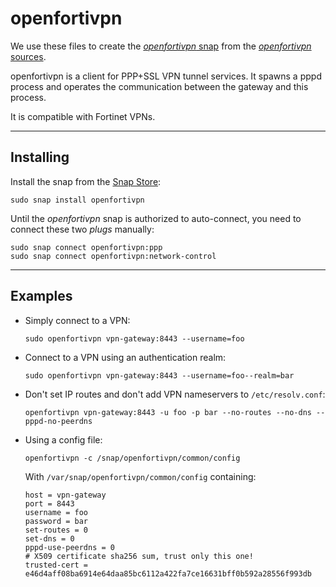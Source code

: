 openfortivpn
============

We use these files to create the
[_openfortivpn_ snap](https://snapcraft.io/openfortivpn) from the
[_openfortivpn_ sources](https://github.com/adrienverge/openfortivpn).

openfortivpn is a client for PPP+SSL VPN tunnel services.
It spawns a pppd process and operates the communication between the gateway and
this process.

It is compatible with Fortinet VPNs.


------------
Installing
------------

Install the snap from the [Snap Store](https://snapcraft.io/store):
```
sudo snap install openfortivpn
```

Until the _openfortivpn_ snap is authorized to auto-connect, you need to 
connect these two _plugs_ manually:
```
sudo snap connect openfortivpn:ppp
sudo snap connect openfortivpn:network-control
```


------------
Examples
------------

* Simply connect to a VPN:
  ```
  sudo openfortivpn vpn-gateway:8443 --username=foo
  ```

* Connect to a VPN using an authentication realm:
  ```
  sudo openfortivpn vpn-gateway:8443 --username=foo--realm=bar
  ```

* Don't set IP routes and don't add VPN nameservers to `/etc/resolv.conf`:
  ```
  openfortivpn vpn-gateway:8443 -u foo -p bar --no-routes --no-dns --pppd-no-peerdns
  ```

* Using a config file:
  ```
  openfortivpn -c /snap/openfortivpn/common/config
  ```

  With `/var/snap/openfortivpn/common/config` containing:
  ```
  host = vpn-gateway
  port = 8443
  username = foo
  password = bar
  set-routes = 0
  set-dns = 0
  pppd-use-peerdns = 0
  # X509 certificate sha256 sum, trust only this one!
  trusted-cert = e46d4aff08ba6914e64daa85bc6112a422fa7ce16631bff0b592a28556f993db
  ```
